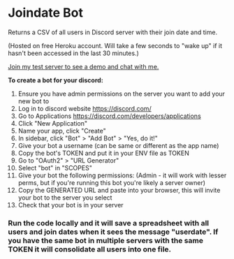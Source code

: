 # Joindate Bot

Returns a CSV of all users in Discord server with their join date and time.

(Hosted on free Heroku account. Will take a few seconds to "wake up" if it hasn't been accessed in the last 30 minutes.)

[Join my test server to see a demo and chat with me.](https://discord.gg/Kk3r9kfmnp)

**To create a bot for your discord:**
1. Ensure you have admin permissions on the server you want to add your new bot to
2. Log in to discord website https://discord.com/
3. Go to Applications https://discord.com/developers/applications
4. Click "New Application"
5. Name your app, click "Create"
6. In sidebar, click "Bot" > "Add Bot" > "Yes, do it!"
7. Give your bot a username (can be same or different as the app name)
8. Copy the bot's TOKEN and put it in your ENV file as TOKEN
9. Go to "OAuth2" > "URL Generator"
10. Select "bot" in "SCOPES"
11. Give your bot the following permissions: (Admin - it will work with lesser perms, but if you're running this bot you're likely a server owner)
12. Copy the GENERATED URL and paste into your browser, this will invite your bot to the server you select
13. Check that your bot is in your server

### Run the code locally and it will save a spreadsheet with all users and join dates when it sees the message **"userdate".** If you have the same bot in multiple servers with the same TOKEN it will consolidate all users into one file.
